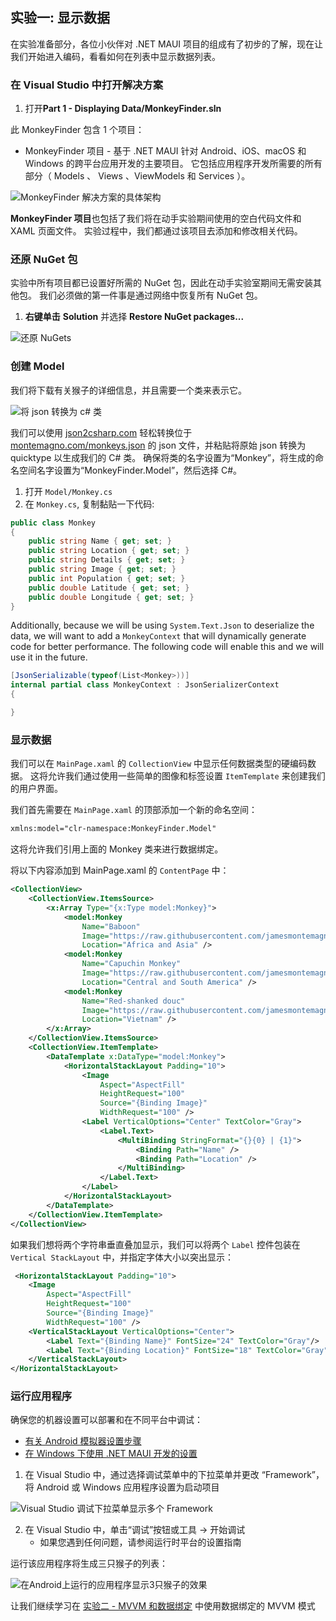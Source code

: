 ## 实验一: 显示数据

在实验准备部分，各位小伙伴对 .NET MAUI 项目的组成有了初步的了解，现在让我们开始进入编码，看看如何在列表中显示数据列表。

### 在 Visual Studio 中打开解决方案

1. 打开**Part 1 - Displaying Data/MonkeyFinder.sln**

此 MonkeyFinder 包含 1 个项目：

* MonkeyFinder 项目 - 基于 .NET MAUI 针对 Android、iOS、macOS 和 Windows 的跨平台应用开发的主要项目。 它包括应用程序开发所需要的所有部分（ Models 、 Views 、ViewModels 和 Services ）。

![MonkeyFinder 解决方案的具体架构](../Art/Solution.PNG)

**MonkeyFinder 项目**也包括了我们将在动手实验期间使用的空白代码文件和 XAML 页面文件。 实验过程中，我们都通过该项目去添加和修改相关代码。

### 还原 NuGet 包

实验中所有项目都已设置好所需的 NuGet 包，因此在动手实验室期间无需安装其他包。 我们必须做的第一件事是通过网络中恢复所有 NuGet 包。

1. **右键单击** **Solution** 并选择 **Restore NuGet packages...**

![还原 NuGets](../Art/RestoreNuGets.PNG)

### 创建 Model

我们将下载有关猴子的详细信息，并且需要一个类来表示它。

![将 json 转换为 c# 类](../Art/Convert.PNG)

我们可以使用 [json2csharp.com](https://json2csharp.com) 轻松转换位于 [montemagno.com/monkeys.json](https://montemagno.com/monkeys.json) 的 json 文件，并粘贴将原始 json 转换为 quicktype 以生成我们的 C# 类。 确保将类的名字设置为“Monkey”，将生成的命名空间名字设置为“MonkeyFinder.Model”，然后选择 C#。

1. 打开 `Model/Monkey.cs`
2. 在 `Monkey.cs`, 复制黏贴一下代码:

```csharp
public class Monkey
{        
    public string Name { get; set; } 
    public string Location { get; set; } 
    public string Details { get; set; } 
    public string Image { get; set; } 
    public int Population { get; set; } 
    public double Latitude { get; set; } 
    public double Longitude { get; set; } 
}
```

Additionally, because we will be using `System.Text.Json` to deserialize the data, we will want to add a `MonkeyContext` that will dynamically generate code for better performance. The following code will enable this and we will use it in the future.

```csharp
[JsonSerializable(typeof(List<Monkey>))]
internal partial class MonkeyContext : JsonSerializerContext
{

}
```

### 显示数据

我们可以在 `MainPage.xaml` 的 `CollectionView` 中显示任何数据类型的硬编码数据。 这将允许我们通过使用一些简单的图像和标签设置 `ItemTemplate` 来创建我们的用户界面。

我们首先需要在 `MainPage.xaml` 的顶部添加一个新的命名空间：

```xml
xmlns:model="clr-namespace:MonkeyFinder.Model"
```

这将允许我们引用上面的 Monkey 类来进行数据绑定。

将以下内容添加到 MainPage.xaml 的 `ContentPage` 中：


```xml
<CollectionView>
    <CollectionView.ItemsSource>
        <x:Array Type="{x:Type model:Monkey}">
            <model:Monkey
                Name="Baboon"
                Image="https://raw.githubusercontent.com/jamesmontemagno/app-monkeys/master/baboon.jpg"
                Location="Africa and Asia" />
            <model:Monkey
                Name="Capuchin Monkey"
                Image="https://raw.githubusercontent.com/jamesmontemagno/app-monkeys/master/capuchin.jpg"
                Location="Central and South America" />
            <model:Monkey
                Name="Red-shanked douc"
                Image="https://raw.githubusercontent.com/jamesmontemagno/app-monkeys/master/douc.jpg"
                Location="Vietnam" />
        </x:Array>
    </CollectionView.ItemsSource>
    <CollectionView.ItemTemplate>
        <DataTemplate x:DataType="model:Monkey">
            <HorizontalStackLayout Padding="10">
                <Image
                    Aspect="AspectFill"
                    HeightRequest="100"
                    Source="{Binding Image}"
                    WidthRequest="100" />
                <Label VerticalOptions="Center" TextColor="Gray">
                    <Label.Text>
                        <MultiBinding StringFormat="{}{0} | {1}">
                            <Binding Path="Name" />
                            <Binding Path="Location" />
                        </MultiBinding>
                    </Label.Text>
                </Label>
            </HorizontalStackLayout>
        </DataTemplate>
    </CollectionView.ItemTemplate>
</CollectionView>
```

如果我们想将两个字符串垂直叠加显示，我们可以将两个 `Label` 控件包装在 `Vertical StackLayout` 中，并指定字体大小以突出显示：

```xml
 <HorizontalStackLayout Padding="10">
    <Image
        Aspect="AspectFill"
        HeightRequest="100"
        Source="{Binding Image}"
        WidthRequest="100" />
    <VerticalStackLayout VerticalOptions="Center">
        <Label Text="{Binding Name}" FontSize="24" TextColor="Gray"/>
        <Label Text="{Binding Location}" FontSize="18" TextColor="Gray"/>
    </VerticalStackLayout>
</HorizontalStackLayout>
```

### 运行应用程序

确保您的机器设置可以部署和在不同平台中调试：

* [有关 Android 模拟器设置步骤](https://docs.microsoft.com/dotnet/maui/android/emulator/device-manager)
* [在 Windows 下使用 .NET MAUI 开发的设置](https://docs.microsoft.com/dotnet/maui/windows/setup)

1. 在 Visual Studio 中，通过选择调试菜单中的下拉菜单并更改 “Framework”，将 Android 或 Windows 应用程序设置为启动项目

![Visual Studio 调试下拉菜单显示多个 Framework ](../Art/SelectFramework.png)

2. 在 Visual Studio 中，单击“调试”按钮或工具 -> 开始调试
     - 如果您遇到任何问题，请参阅运行时平台的设置指南

运行该应用程序将生成三只猴子的列表：

![在Android上运行的应用程序显示3只猴子的效果](../Art/CodedMonkeys.png)

让我们继续学习在 [实验二 - MVVM 和数据绑定](../Part%202%20-%20MVVM/README.zh-cn.md) 中使用数据绑定的 MVVM 模式